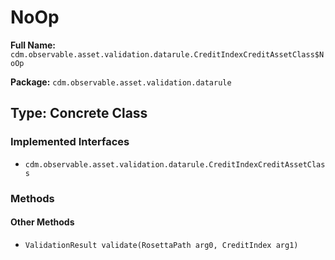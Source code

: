 # NoOp

**Full Name:** `cdm.observable.asset.validation.datarule.CreditIndexCreditAssetClass$NoOp`

**Package:** `cdm.observable.asset.validation.datarule`

## Type: Concrete Class

### Implemented Interfaces

- `cdm.observable.asset.validation.datarule.CreditIndexCreditAssetClass`

### Methods

#### Other Methods

- `ValidationResult validate(RosettaPath arg0, CreditIndex arg1)`

